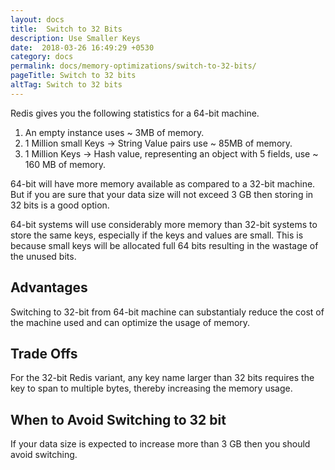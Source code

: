 ```yaml
---
layout: docs
title:  Switch to 32 Bits
description: Use Smaller Keys
date:  2018-03-26 16:49:29 +0530
category: docs
permalink: docs/memory-optimizations/switch-to-32-bits/
pageTitle: Switch to 32 bits
altTag: Switch to 32 bits
---
```

Redis gives you the following statistics for a 64-bit machine.

1. An empty instance uses ~ 3MB of memory.
1. 1 Million small Keys -> String Value pairs use ~ 85MB of memory.
1. 1 Million Keys -> Hash value, representing an object with 5 fields, use ~ 160 MB of memory.

64-bit will have more memory available as compared to a 32-bit machine. But if you are sure that your data size will not exceed 3 GB then storing in 32 bits is a good option.

64-bit systems will use considerably more memory than 32-bit systems to store the same keys, especially if the keys and values are small. This is because small keys will be allocated full 64 bits resulting in the wastage of the unused bits.

## Advantages

Switching to 32-bit from 64-bit machine can substantialy reduce the cost of the machine used and can optimize the usage of memory.

## Trade Offs

For the 32-bit Redis variant, any key name larger than 32 bits requires the key to span to multiple bytes, thereby increasing the memory usage.

## When to Avoid Switching to 32 bit

If your data size is expected to increase more than 3 GB then you should avoid switching.
